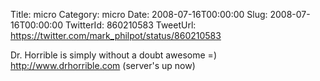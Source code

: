 Title: micro
Category: micro
Date: 2008-07-16T00:00:00
Slug: 2008-07-16T00:00:00
TwitterId: 860210583
TweetUrl: https://twitter.com/mark_philpot/status/860210583

Dr. Horrible is simply without a doubt awesome =) http://www.drhorrible.com (server's up now)